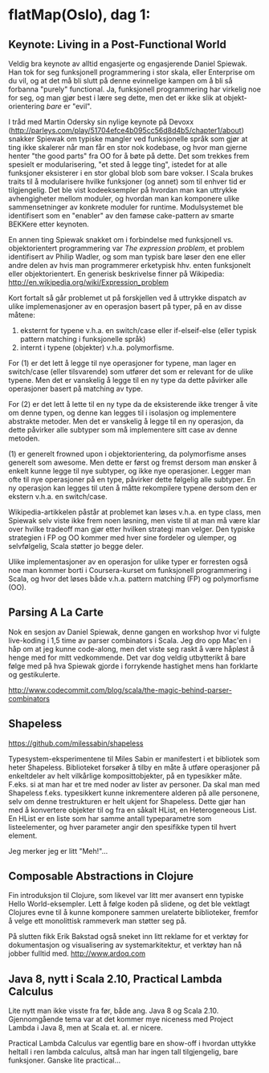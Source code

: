 flatMap(Oslo), dag 1:
===============================


Keynote: Living in a Post-Functional World
-------------------------------------------

Veldig bra keynote av alltid engasjerte og engasjerende Daniel Spiewak. Han tok for seg funksjonell programmering i stor skala, eller Enterprise om du vil, og at det må bli slutt på denne evinnelige kampen om å bli så forbanna "purely" functional. Ja, funksjonell programmering har virkelig noe for seg, og man gjør best i lære seg dette, men det er ikke slik at objekt-orientering _bare_ er "evil".

I tråd med Martin Odersky sin nylige keynote på Devoxx (http://parleys.com/play/51704efce4b095cc56d8d4b5/chapter1/about) snakker Spiewak om typiske mangler ved funksjonelle språk som gjør at ting ikke skalerer når man får en stor nok kodebase, og hvor man gjerne henter "the good parts" fra OO for å bøte på dette. Det som trekkes frem spesielt er modularisering, "et sted å legge ting", istedet for at alle funksjoner eksisterer i en stor global blob som bare vokser. I Scala brukes traits til å modularisere hvilke funksjoner (og annet) som til enhver tid er tilgjengelig. Det ble vist kodeeksempler på hvordan man kan uttrykke avhengigheter mellom moduler, og hvordan man kan komponere ulike sammensetninger av konkrete moduler for runtime. Modulsystemet ble identifisert som en "enabler" av den famøse cake-pattern av smarte BEKKere etter keynoten.

En annen ting Spiewak snakket om i forbindelse med funksjonell vs. objektorientert programmering var _The expression problem_, et problem identifisert av Philip Wadler, og som man typisk bare løser den ene eller andre delen av hvis man programmerer erketypisk hhv. enten funksjonelt eller objektorientert. En generisk beskrivelse finner på Wikipedia: http://en.wikipedia.org/wiki/Expression_problem

Kort fortalt så går problemet ut på forskjellen ved å uttrykke dispatch av ulike implemenasjoner av en operasjon basert på typer, på en av disse måtene:

1. eksternt for typene v.h.a. en switch/case eller if-elseif-else (eller typisk pattern matching i funksjonelle språk)
2. internt i typene (objekter) v.h.a. polymorfisme.

For (1) er det lett å legge til nye operasjoner for typene, man lager en switch/case (eller tilsvarende) som utfører det som er relevant for de ulike typene. Men det er vanskelig å legge til en ny type da dette påvirker alle operasjoner basert på matching av type.

For (2) er det lett å lette til en ny type da de eksisterende ikke trenger å vite om denne typen, og denne kan legges til i isolasjon og implementere abstrakte metoder. Men det er vanskelig å legge til en ny operasjon, da dette påvirker alle subtyper som må implementere sitt case av denne metoden.

(1) er generelt frowned upon i objektorientering, da polymorfisme anses generelt som awesome. Men dette er først og fremst dersom man ønsker å enkelt kunne legge til nye subtyper, og ikke nye operasjoner. Legger man ofte til nye operasjoner på en type, påvirker dette følgelig alle subtyper. En ny operasjon kan legges til uten å måtte rekompilere typene dersom den er ekstern v.h.a. en switch/case.

Wikipedia-artikkelen påstår at problemet kan løses v.h.a. en type class, men Spiewak selv viste ikke frem noen løsning, men viste til at man må være klar over hvilke tradeoff man gjør etter hvilken strategi man velger. Den typiske strategien i FP og OO kommer med hver sine fordeler og ulemper, og selvfølgelig, Scala støtter jo begge deler.

Ulike implementasjoner av en operasjon for ulike typer er forresten også noe man kommer borti i Coursera-kurset om funksjonell programmering i Scala, og hvor det løses både v.h.a. pattern matching (FP) og polymorfisme (OO).



Parsing A La Carte
--------------------

Nok en sesjon av Daniel Spiewak, denne gangen en workshop hvor vi fulgte live-koding i 1,5 time av parser combinators i Scala. Jeg dro opp Mac'en i håp om at jeg kunne code-along, men det viste seg raskt å være håpløst å henge med for mitt vedkommende. Det var dog veldig utbytterikt å bare følge med på hva Spiewak gjorde i forrykende hastighet mens han forklarte og gestikulerte.

http://www.codecommit.com/blog/scala/the-magic-behind-parser-combinators



Shapeless
-----------

https://github.com/milessabin/shapeless

Typesystem-eksperimentene til Miles Sabin er manifestert i et bibliotek som heter Shapeless. Biblioteket forsøker å tilby en måte å utføre operasjoner på enkeltdeler av helt vilkårlige komposittobjekter, på en typesikker måte. F.eks. si at man har et tre med noder av lister av personer. Da skal man med Shapeless f.eks. typesikkert kunne inkrementere alderen på alle personene, selv om denne trestrukturen er helt ukjent for Shapeless. Dette gjør han med å konvertere objekter til og fra en såkalt HList, en Heterogeneous List. En HList er en liste som har samme antall typeparametre som listeelementer, og hver parameter angir den spesifikke typen til hvert element.

Jeg merker jeg er litt "Meh!"... 


Composable Abstractions in Clojure
------------------------------------

Fin introduksjon til Clojure, som likevel var litt mer avansert enn typiske Hello World-eksempler. Lett å følge koden på slidene, og det ble vektlagt Clojures evne til å kunne komponere sammen urelaterte biblioteker, fremfor å velge ett monolittisk rammeverk man støtter seg på.

På slutten fikk Erik Bakstad også sneket inn litt reklame for et verktøy for dokumentasjon og visualisering av systemarkitektur, et verktøy han nå jobber fulltid med. http://www.ardoq.com




Java 8, nytt i Scala 2.10, Practical Lambda Calculus
------------------------------------------------------

Lite nytt man ikke visste fra før, både ang. Java 8 og Scala 2.10. Gjennomgående tema var at det kommer mye niceness med Project Lambda i Java 8, men at Scala et. al. er nicere. 

Practical Lambda Calculus var egentlig bare en show-off i hvordan uttykke heltall i ren lambda calculus, altså man har ingen tall tilgjengelig, bare funksjoner. Ganske lite practical...

